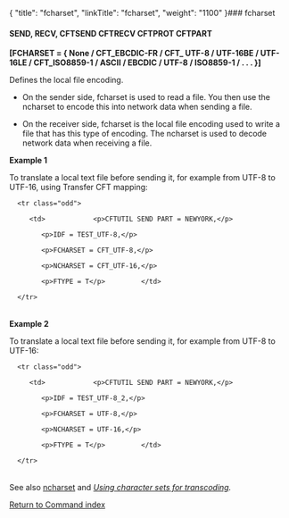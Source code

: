 {
    "title": "fcharset",
    "linkTitle": "fcharset",
    "weight": "1100"
}### <span id="fcharset"></span>fcharset

#### SEND, RECV, CFTSEND CFTRECV CFTPROT CFTPART

**\[FCHARSET = { None / CFT\_EBCDIC-FR / CFT\_ UTF-8 / UTF-16BE / UTF-16LE / CFT\_ISO8859-1 / ASCII / EBCDIC / UTF-8 / ISO8859-1 / . . . }\]**

Defines the local file encoding.  

-   On the sender side, fcharset is used to read a file. You then use the ncharset to encode this into network data when sending a file.
-   On the receiver side, fcharset is the local file encoding used to write a file that has this type of encoding. The ncharset is used to decode network data when receiving a file.

**Example 1**

To translate a local text file before sending it, for example from UTF-8 to UTF-16, using Transfer CFT mapping:

<table data-cellspacing="0">
   <tbody>
      <tr class="odd">
         <td>            <p>CFTUTIL SEND PART = NEWYORK,</p>
            <p>IDF = TEST_UTF-8,</p>
            <p>FCHARSET = CFT_UTF-8,</p>
            <p>NCHARSET = CFT_UTF-16,</p>
            <p>FTYPE = T</p>         </td>
      </tr>
   </tbody>
</table>

**Example 2**

To translate a local text file before sending it, for example from UTF-8 to UTF-16:

<table data-cellspacing="0">
   <tbody>
      <tr class="odd">
         <td>            <p>CFTUTIL SEND PART = NEWYORK,</p>
            <p>IDF = TEST_UTF-8_2,</p>
            <p>FCHARSET = UTF-8,</p>
            <p>NCHARSET = UTF-16,</p>
            <p>FTYPE = T</p>         </td>
      </tr>
   </tbody>
</table>

See also [ncharset](ncharset) and *[Using character sets for transcoding](../../../concepts/transfer_command_overview/use_extended_character_sets).*

[Return to Command index](../)
